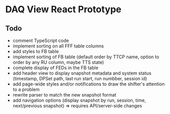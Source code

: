 # DAQ View React Prototype

## Todo
- comment TypeScript code
- implement sorting on all FFF table columns
- add styles to FB table
- implement sorting of FB table (default order by TTCP name, option to order by any RU column, maybe TTS state) 
- complete display of FEDs in the FB table
- add header view to display snapshot metadata and system status (timestamp, DPSet path, last run start, run numbber, session id)
- add page-wide styles and/or notifications to draw the shifter's attention to a problem
- rewrite parser to match the new snapshot format
- add navigation options (display snapshot by run, session, time, next/previous snapshot) => requires API/server-side changes
